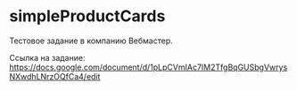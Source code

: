 # simpleProductCards
Тестовое задание в компанию Вебмастер.

Ссылка на задание: https://docs.google.com/document/d/1pLpCVmIAc7IM2TfgBqGUSbgVwrysNXwdhLNrzOQfCa4/edit
